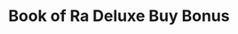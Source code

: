 ---
layout: "layouts/games.njk"
title: "Book of Ra Deluxe Buy Bonus"
photo: "/assets/backgrounds/bookofra.jpg"
provider: "Novomatic"
description: "Awaken the ancient mysteries and majesties of Egypt with Book of Ra™ Deluxe Buy Bonus."
iframe: "https://www.platincasino.com/games/n2games/BookofRaDeluxeBuyBonus/352842"
---